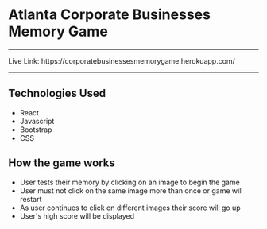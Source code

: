 # Atlanta Corporate Businesses Memory Game

<hr>
Live Link: https://corporatebusinessesmemorygame.herokuapp.com/
<hr>


## Technologies Used
* React
* Javascript
* Bootstrap
* CSS


## How the game works
* User tests their memory by clicking on an image to begin the game
* User must not click on the same image more than once or game will restart
* As user continues to click on different images their score will go up
* User's high score will be displayed